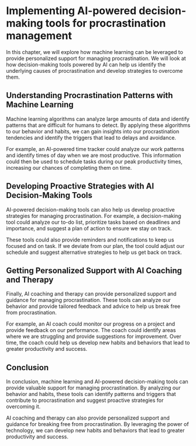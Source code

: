 Implementing AI-powered decision-making tools for procrastination management
=============================================================================================================================================================

In this chapter, we will explore how machine learning can be leveraged to provide personalized support for managing procrastination. We will look at how decision-making tools powered by AI can help us identify the underlying causes of procrastination and develop strategies to overcome them.

Understanding Procrastination Patterns with Machine Learning
------------------------------------------------------------

Machine learning algorithms can analyze large amounts of data and identify patterns that are difficult for humans to detect. By applying these algorithms to our behavior and habits, we can gain insights into our procrastination tendencies and identify the triggers that lead to delays and avoidance.

For example, an AI-powered time tracker could analyze our work patterns and identify times of day when we are most productive. This information could then be used to schedule tasks during our peak productivity times, increasing our chances of completing them on time.

Developing Proactive Strategies with AI Decision-Making Tools
-------------------------------------------------------------

AI-powered decision-making tools can also help us develop proactive strategies for managing procrastination. For example, a decision-making tool could analyze our to-do list, prioritize tasks based on deadlines and importance, and suggest a plan of action to ensure we stay on track.

These tools could also provide reminders and notifications to keep us focused and on task. If we deviate from our plan, the tool could adjust our schedule and suggest alternative strategies to help us get back on track.

Getting Personalized Support with AI Coaching and Therapy
---------------------------------------------------------

Finally, AI coaching and therapy can provide personalized support and guidance for managing procrastination. These tools can analyze our behavior and provide tailored feedback and advice to help us break free from procrastination.

For example, an AI coach could monitor our progress on a project and provide feedback on our performance. The coach could identify areas where we are struggling and provide suggestions for improvement. Over time, the coach could help us develop new habits and behaviors that lead to greater productivity and success.

Conclusion
----------

In conclusion, machine learning and AI-powered decision-making tools can provide valuable support for managing procrastination. By analyzing our behavior and habits, these tools can identify patterns and triggers that contribute to procrastination and suggest proactive strategies for overcoming it.

AI coaching and therapy can also provide personalized support and guidance for breaking free from procrastination. By leveraging the power of technology, we can develop new habits and behaviors that lead to greater productivity and success.
